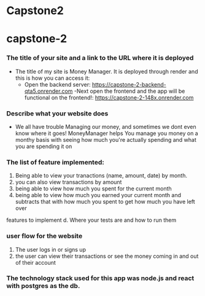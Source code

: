 # Capstone2
# capstone-2


### The title of your site and a link to the URL where it is deployed
- The title of my site is Money Manager. It is deployed through render and this is how you can access it:
  - Open the backend server: https://capstone-2-backend-qta5.onrender.com
  -Next open the frontend and the app will be functional on the frontend!: https://capstone-2-148x.onrender.com

### Describe what your website does
- We all have trouble Managing our money, and sometimes we dont even know where it goes! MoneyManager helps You manage you money on a monthy basis with seeing how much you're actually spending and what you are spending it on 


### The list of feature implemented:
1. Being able to view your tranactions (name, amount, date) by month.
2. you can also view transactions by amount
3. being able to view how much you spent for the current month
4. being able to view how much you earned your current month and subtracts that with how much you spent to get how much you have left over


features to implement
d. Where your tests are and how to run them

### user flow for the website
1. The user logs in or signs up
2. the user can view their transactions or see the money coming in and out of their account 

### The technology stack used for this app was node.js and react with postgres as the db.


